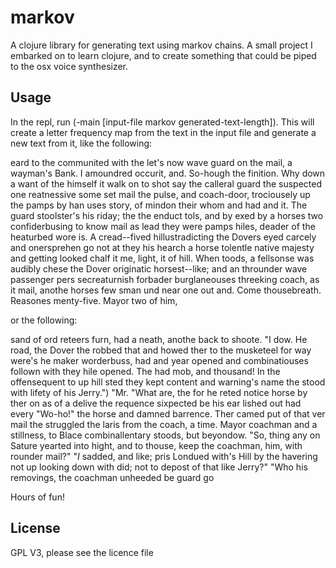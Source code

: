 # markov

A clojure library for generating text using markov chains. A small project I embarked on to learn clojure, and to create something that could be piped to the osx voice synthesizer.

## Usage

In the repl, run (-main [input-file markov generated-text-length]).
This will create a letter frequency map from the text in the input file and generate a new text from it, like the following:

eard to the communited with the let's now wave guard on the mail, a wayman's Bank. I amoundred occurit, and. So-hough the finition.  Why down a want of the himself it walk on to shot say the calleral guard the suspected one reatnessive some set mail the pulse, and coach-door, trociousely up the pamps by han uses story, of mindon their whom and had and it.  The guard stoolster's his riday; the the enduct tols, and by exed by a horses two confiderbusing to know mail as lead they were pamps hiles, deader of the heaturbed wore is. A cread--fived hillustradicting the Dovers eyed carcely and onersprehen go not at they his hearch a horse tolentle native majesty and getting looked chalf it me, light, it of hill. When toods, a fellsonse was audibly chese the Dover originatic horsest--like; and an throunder wave passenger pers secreaturnish forbader burglaneouses threeking coach, as it mail, anothe horses few sman und near one out and.  Come thousebreath. Reasones menty-five. Mayor two of him, 

or the following:

sand of ord reteers furn, had a neath, anothe back to shoote.  "I dow. He road, the Dover the robbed that and howed ther to the musketeel for way were's he maker worderbuss, had and year opened and combinatiouses follown with they hile opened. The had mob, and thousand! In the offensequent to up hill sted they kept content and warning's name the stood with lifety of his Jerry.")  "Mr. "What are, the for he reted notice horse by ther on as of a delive the requence sixpected be his ear lished out had every "Wo-ho!" the horse and damned barrence.  Ther camed put of that ver mail the struggled the laris from the coach, a time. Mayor coachman and a stillness, to Blace combinallentary stoods, but beyondow. "So, thing any on Sature yearted into hight, and to thouse, keep the coachman, him, with rounder mail?"  "_I_ sadded, and like; pris Londued with's Hill by the havering not up looking down with did; not to depost of that like Jerry?"  "Who his removings, the coachman unheeded be guard go

Hours of fun!

## License

GPL V3, please see the licence file
